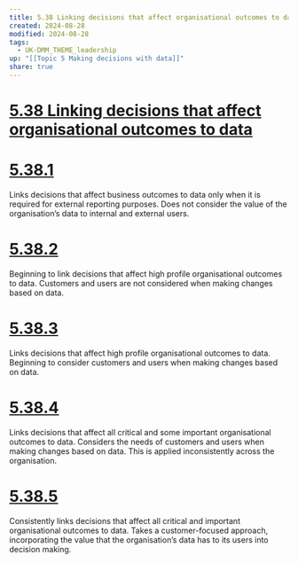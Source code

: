 ```yaml
---
title: 5.38 Linking decisions that affect organisational outcomes to data
created: 2024-08-28
modified: 2024-08-28
tags:
  - UK-DMM_THEME_leadership
up: "[[Topic 5 Making decisions with data]]"
share: true
---
```

# [5.38 Linking decisions that affect organisational outcomes to data](5.38%20Linking%20decisions%20that%20affect%20organisational%20outcomes%20to%20data.md)
# [5.38.1](5.38.1.md)

Links decisions that affect business outcomes to data only when it is required for external reporting purposes. Does not consider the value of the organisation’s data to internal and external users.

# [5.38.2](5.38.2.md)

Beginning to link decisions that affect high profile organisational outcomes to data. Customers and users are not considered when making changes based on data.

# [5.38.3](5.38.3.md)

Links decisions that affect high profile organisational outcomes to data. Beginning to consider customers and users when making changes based on data.

# [5.38.4](5.38.4.md)

Links decisions that affect all critical and some important organisational outcomes to data. Considers the needs of customers and users when making changes based on data. This is applied inconsistently across the organisation.

# [5.38.5](5.38.5.md)

Consistently links decisions that affect all critical and important organisational outcomes to data. Takes a customer-focused approach, incorporating the value that the organisation’s data has to its users into decision making.
